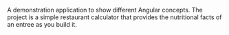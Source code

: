 A demonstration application to show different Angular concepts. The project is a simple restaurant calculator that provides the nutritional facts of an entree as you build it.
